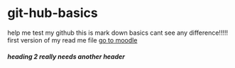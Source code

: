 # git-hub-basics
help me test my github
this is mark down basics
cant see any difference!!!!!
first version of my read me file
[go to moodle](http://moodle.lit.ie/course/view.php?id=873)
##### heading 2 really needs another header
